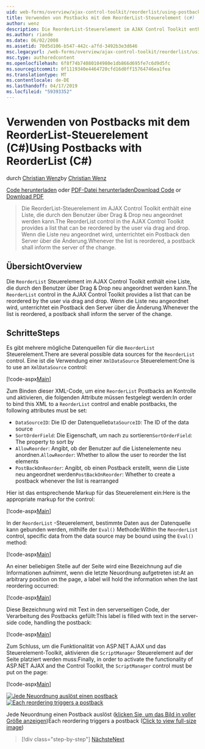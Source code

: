 ```yaml
---
uid: web-forms/overview/ajax-control-toolkit/reorderlist/using-postbacks-with-reorderlist-cs
title: Verwenden von Postbacks mit dem ReorderList-Steuerelement (c#) | Microsoft-Dokumentation
author: wenz
description: Die ReorderList-Steuerelement im AJAX Control Toolkit enthält eine Liste, die durch den Benutzer über Drag & Drop neu angeordnet werden kann. Wenn die Liste neu angeordnet wird, eine Bestellung...
ms.author: riande
ms.date: 06/02/2008
ms.assetid: 70d5d106-b547-442c-a7fd-3492b3e3d646
msc.legacyurl: /web-forms/overview/ajax-control-toolkit/reorderlist/using-postbacks-with-reorderlist-cs
msc.type: authoredcontent
ms.openlocfilehash: 6f8f74b74080104980e1db866d695fe7c6d9d5fc
ms.sourcegitcommit: 0f1119340e4464720cfd16d0ff15764746ea1fea
ms.translationtype: MT
ms.contentlocale: de-DE
ms.lasthandoff: 04/17/2019
ms.locfileid: "59393352"
---
```

# <a name="using-postbacks-with-reorderlist-c"></a><span data-ttu-id="e5cee-104">Verwenden von Postbacks mit dem ReorderList-Steuerelement (C#)</span><span class="sxs-lookup"><span data-stu-id="e5cee-104">Using Postbacks with ReorderList (C#)</span></span>

<span data-ttu-id="e5cee-105">durch [Christian Wenz](https://github.com/wenz)</span><span class="sxs-lookup"><span data-stu-id="e5cee-105">by [Christian Wenz](https://github.com/wenz)</span></span>

<span data-ttu-id="e5cee-106">[Code herunterladen](http://download.microsoft.com/download/9/3/f/93f8daea-bebd-4821-833b-95205389c7d0/ReorderList4.cs.zip) oder [PDF-Datei herunterladen](http://download.microsoft.com/download/2/d/c/2dc10e34-6983-41d4-9c08-f78f5387d32b/reorderlist4CS.pdf)</span><span class="sxs-lookup"><span data-stu-id="e5cee-106">[Download Code](http://download.microsoft.com/download/9/3/f/93f8daea-bebd-4821-833b-95205389c7d0/ReorderList4.cs.zip) or [Download PDF](http://download.microsoft.com/download/2/d/c/2dc10e34-6983-41d4-9c08-f78f5387d32b/reorderlist4CS.pdf)</span></span>

> <span data-ttu-id="e5cee-107">Die ReorderList-Steuerelement im AJAX Control Toolkit enthält eine Liste, die durch den Benutzer über Drag & Drop neu angeordnet werden kann.</span><span class="sxs-lookup"><span data-stu-id="e5cee-107">The ReorderList control in the AJAX Control Toolkit provides a list that can be reordered by the user via drag and drop.</span></span> <span data-ttu-id="e5cee-108">Wenn die Liste neu angeordnet wird, unterrichtet ein Postback den Server über die Änderung.</span><span class="sxs-lookup"><span data-stu-id="e5cee-108">Whenever the list is reordered, a postback shall inform the server of the change.</span></span>


## <a name="overview"></a><span data-ttu-id="e5cee-109">Übersicht</span><span class="sxs-lookup"><span data-stu-id="e5cee-109">Overview</span></span>

<span data-ttu-id="e5cee-110">Die `ReorderList` Steuerelement im AJAX Control Toolkit enthält eine Liste, die durch den Benutzer über Drag & Drop neu angeordnet werden kann.</span><span class="sxs-lookup"><span data-stu-id="e5cee-110">The `ReorderList` control in the AJAX Control Toolkit provides a list that can be reordered by the user via drag and drop.</span></span> <span data-ttu-id="e5cee-111">Wenn die Liste neu angeordnet wird, unterrichtet ein Postback den Server über die Änderung.</span><span class="sxs-lookup"><span data-stu-id="e5cee-111">Whenever the list is reordered, a postback shall inform the server of the change.</span></span>

## <a name="steps"></a><span data-ttu-id="e5cee-112">Schritte</span><span class="sxs-lookup"><span data-stu-id="e5cee-112">Steps</span></span>

<span data-ttu-id="e5cee-113">Es gibt mehrere mögliche Datenquellen für die `ReorderList` Steuerelement.</span><span class="sxs-lookup"><span data-stu-id="e5cee-113">There are several possible data sources for the `ReorderList` control.</span></span> <span data-ttu-id="e5cee-114">Eine ist die Verwendung einer `XmlDataSource` Steuerelement:</span><span class="sxs-lookup"><span data-stu-id="e5cee-114">One is to use an `XmlDataSource` control:</span></span>

[!code-aspx[Main](using-postbacks-with-reorderlist-cs/samples/sample1.aspx)]

<span data-ttu-id="e5cee-115">Zum Binden dieser XML-Code, um eine `ReorderList` Postbacks an Kontrolle und aktivieren, die folgenden Attribute müssen festgelegt werden:</span><span class="sxs-lookup"><span data-stu-id="e5cee-115">In order to bind this XML to a `ReorderList` control and enable postbacks, the following attributes must be set:</span></span>

- <span data-ttu-id="e5cee-116">`DataSourceID`: Die ID der Datenquelle</span><span class="sxs-lookup"><span data-stu-id="e5cee-116">`DataSourceID`: The ID of the data source</span></span>
- <span data-ttu-id="e5cee-117">`SortOrderField`: Die Eigenschaft, um nach zu sortieren</span><span class="sxs-lookup"><span data-stu-id="e5cee-117">`SortOrderField`: The property to sort by</span></span>
- <span data-ttu-id="e5cee-118">`AllowReorder`: Angibt, ob der Benutzer auf die Listenelemente neu anordnen.</span><span class="sxs-lookup"><span data-stu-id="e5cee-118">`AllowReorder`: Whether to allow the user to reorder the list elements</span></span>
- <span data-ttu-id="e5cee-119">`PostBackOnReorder`: Angibt, ob einen Postback erstellt, wenn die Liste neu angeordnet werden</span><span class="sxs-lookup"><span data-stu-id="e5cee-119">`PostBackOnReorder`: Whether to create a postback whenever the list is rearranged</span></span>

<span data-ttu-id="e5cee-120">Hier ist das entsprechende Markup für das Steuerelement ein:</span><span class="sxs-lookup"><span data-stu-id="e5cee-120">Here is the appropriate markup for the control:</span></span>

[!code-aspx[Main](using-postbacks-with-reorderlist-cs/samples/sample2.aspx)]

<span data-ttu-id="e5cee-121">In der `ReorderList` -Steuerelement, bestimmte Daten aus der Datenquelle kann gebunden werden, mithilfe der `Eval()` Methode:</span><span class="sxs-lookup"><span data-stu-id="e5cee-121">Within the `ReorderList` control, specific data from the data source may be bound using the `Eval()` method:</span></span>

[!code-aspx[Main](using-postbacks-with-reorderlist-cs/samples/sample3.aspx)]

<span data-ttu-id="e5cee-122">An einer beliebigen Stelle auf der Seite wird eine Bezeichnung auf die Informationen aufnimmt, wenn die letzte Neuordnung aufgetreten ist:</span><span class="sxs-lookup"><span data-stu-id="e5cee-122">At an arbitrary position on the page, a label will hold the information when the last reordering occurred:</span></span>

[!code-aspx[Main](using-postbacks-with-reorderlist-cs/samples/sample4.aspx)]

<span data-ttu-id="e5cee-123">Diese Bezeichnung wird mit Text in den serverseitigen Code, der Verarbeitung des Postbacks gefüllt:</span><span class="sxs-lookup"><span data-stu-id="e5cee-123">This label is filled with text in the server-side code, handling the postback:</span></span>

[!code-aspx[Main](using-postbacks-with-reorderlist-cs/samples/sample5.aspx)]

<span data-ttu-id="e5cee-124">Zum Schluss, um die Funktionalität von ASP.NET AJAX und das Steuerelement-Toolkit, aktivieren die `ScriptManager` Steuerelement auf der Seite platziert werden muss:</span><span class="sxs-lookup"><span data-stu-id="e5cee-124">Finally, in order to activate the functionality of ASP.NET AJAX and the Control Toolkit, the `ScriptManager` control must be put on the page:</span></span>

[!code-aspx[Main](using-postbacks-with-reorderlist-cs/samples/sample6.aspx)]


<span data-ttu-id="e5cee-125">[![Jede Neuordnung auslöst einen postback](using-postbacks-with-reorderlist-cs/_static/image2.png)](using-postbacks-with-reorderlist-cs/_static/image1.png)</span><span class="sxs-lookup"><span data-stu-id="e5cee-125">[![Each reordering triggers a postback](using-postbacks-with-reorderlist-cs/_static/image2.png)](using-postbacks-with-reorderlist-cs/_static/image1.png)</span></span>

<span data-ttu-id="e5cee-126">Jede Neuordnung einen Postback auslöst ([klicken Sie, um das Bild in voller Größe anzeigen](using-postbacks-with-reorderlist-cs/_static/image3.png))</span><span class="sxs-lookup"><span data-stu-id="e5cee-126">Each reordering triggers a postback ([Click to view full-size image](using-postbacks-with-reorderlist-cs/_static/image3.png))</span></span>

> [!div class="step-by-step"]
> [<span data-ttu-id="e5cee-127">Nächste</span><span class="sxs-lookup"><span data-stu-id="e5cee-127">Next</span></span>](drag-and-drop-via-reorderlist-cs.md)
